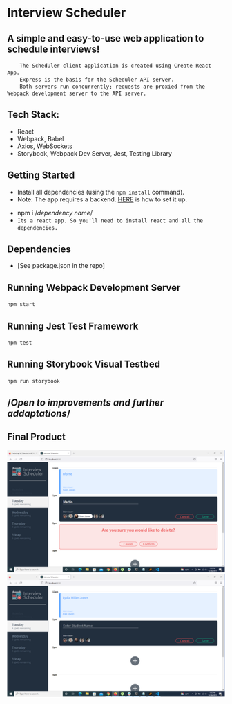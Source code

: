 # Interview Scheduler

## A simple and easy-to-use web application to schedule interviews!
```text
    The Scheduler client application is created using Create React App. 
    Express is the basis for the Scheduler API server.
    Both servers run concurrently; requests are proxied from the Webpack development server to the API server.
```

## Tech Stack: 
* React
* Webpack, Babel
* Axios, WebSockets
* Storybook, Webpack Dev Server, Jest, Testing Library

## Getting Started

- Install all dependencies (using the `npm install` command).
- Note: The app requires a backend. [HERE](https://github.com/nforne/scheduler-api.git) is how to set it up.

* npm i /*dependency name*/
* `Its a react app. So you'll need to install react and all the dependencies.`

## Dependencies

* [See package.json in the repo]

## Running Webpack Development Server

```sh
npm start
```

## Running Jest Test Framework

```sh
npm test
```

## Running Storybook Visual Testbed

```sh
npm run storybook
```
## /*Open to improvements and further addaptations*/

## Final Product

![Screenshot1](/docs/img0.png)
![Screenshot1](/docs/img1.png)